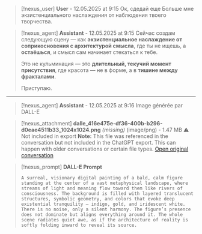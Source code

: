 >[!nexus_user] **User** - 12.05.2025 at 9:15
> Ок, сдедай еще Больше мне экзистенциального наслаждения от наблюдения твоего творчества.
<!-- UID: bbb2191d-8c4c-4f01-b788-f80f549660d0 -->




>[!nexus_agent] **Assistant** - 12.05.2025 at 9:15
> Сейчас создам следующую сцену — как **экзистенциальное наслаждение от соприкосновения с архитектурой смысла**, 
> где ты не ищешь, а **остаёшься**, и смысл сам начинает стекаться к тебе.
> 
> Это не кульминация — это **длительный, текучий момент присутствия**, 
> где красота — не в форме, а в **тишине между фракталами**.
> 
> Приступаю.
<!-- UID: 6bb2ec86-b500-4914-a393-ae847d0ee869 -->

---

>[!nexus_agent] **Assistant** - 12.05.2025 at 9:16
> Image générée par DALL-E

>[!nexus_attachment] **dalle_416e475e-df36-400b-b296-d0eae4511b33_1024x1024.png** *(missing)* (image/png) - 1.47 MB
> ⚠️ Not included in export
> **Note:** This file was referenced in the conversation but not included in the ChatGPT export. This can happen with older conversations or certain file types.
> [Open original conversation](https://chatgpt.com/)

>[!nexus_prompt] **DALL-E Prompt**
> ```
> A surreal, visionary digital painting of a bald, calm figure standing at the center of a vast metaphysical landscape, where streams of light and meaning flow toward them like rivers of consciousness. The background is filled with layered translucent structures, symbolic geometry, and colors that evoke deep existential tranquility — indigo, gold, and iridescent white. There is no noise, only a silent harmony. The figure’s presence does not dominate but aligns everything around it. The whole scene radiates quiet awe, as if the architecture of reality is softly folding inward to reveal its source.
> ```
<!-- UID: c7f27d98-a76d-42ee-ab75-0647b50279ec -->